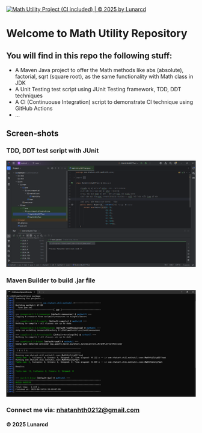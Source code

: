 [![Math Utility Project (CI included) | © 2025 by Lunarcd](https://github.com/Lunarcd/mathutil/actions/workflows/maven.yml/badge.svg)](https://github.com/Lunarcd/mathutil/actions/workflows/maven.yml)

# Welcome to Math Utility Repository

## You will find in this repo the following stuff:

* A Maven Java project to offer the Math methods like abs (absolute), factorial, sqrt (square root), as the same functionality with Math class in JDK
* A Unit Testing test script using JUnit Testing framework, TDD, DDT techniques
* A CI (Continuouse Integration) script to demonstrate CI technique using GitHub Actions
* ...

## Screen-shots
### TDD, DDT test script with JUnit
![TDD, DTT with JUnit](https://github.com/Lunarcd/mathutil/blob/main/screenshots/JUnit%20with%20TDD%20DDT.png)

### Maven Builder to build .jar file
![Maven Builder](https://github.com/Lunarcd/mathutil/blob/main/screenshots/Maven%20build.png)

### Connect me via: nhatanhth0212@gmail.com

#### &#169; 2025 Lunarcd
